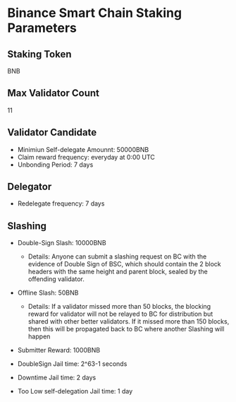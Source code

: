 # Binance Smart Chain Staking Parameters

## Staking Token

BNB

## Max Validator Count

11


## Validator Candidate

* Minimiun Self-delegate Amounnt: 50000BNB
* Claim reward frequency: everyday at 0:00 UTC
* Unbonding Period: 7 days

## Delegator

* Redelegate frequency: 7 days

## Slashing

* Double-Sign Slash: 10000BNB
    * Details: Anyone can submit a slashing request on BC with the evidence of Double Sign of BSC, which should contain the 2 block headers with the same height and parent block, sealed by the offending validator.
* Offline Slash: 50BNB
    * Details: If a validator missed more than 50 blocks, the blocking reward for validator will not be relayed to BC for distribution but shared with other better validators. If it missed more than 150 blocks, then this will be propagated back to BC where another Slashing will happen
* Submitter Reward: 1000BNB


* DoubleSign Jail time: 2^63-1 seconds
* Downtime Jail time: 2 days
* Too Low self-delegation Jail time: 1 day



